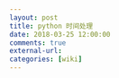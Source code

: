 ```yaml
---
layout: post
title: python 时间处理
date: 2018-03-25 12:00:00
comments: true
external-url:
categories: [wiki]
---
```


